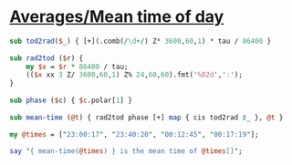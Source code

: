 [1]: http://rosettacode.org/wiki/Averages/Mean_time_of_day

# [Averages/Mean time of day][1]

```perl
sub tod2rad($_) { [+](.comb(/\d+/) Z* 3600,60,1) * tau / 86400 }
 
sub rad2tod ($r) {
    my $x = $r * 86400 / tau;
    (($x xx 3 Z/ 3600,60,1) Z% 24,60,60).fmt('%02d',':');
}
 
sub phase ($c) { $c.polar[1] }
 
sub mean-time (@t) { rad2tod phase [+] map { cis tod2rad $_ }, @t }
 
my @times = ["23:00:17", "23:40:20", "00:12:45", "00:17:19"];
 
say "{ mean-time(@times) } is the mean time of @times[]";
```
